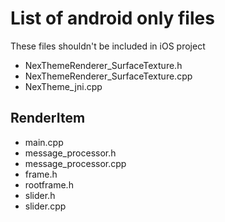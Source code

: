 # List of android only files
These files shouldn't be included in iOS project
- NexThemeRenderer_SurfaceTexture.h
- NexThemeRenderer_SurfaceTexture.cpp
- NexTheme_jni.cpp

## RenderItem
- main.cpp
- message_processor.h
- message_processor.cpp
- frame.h
- rootframe.h
- slider.h
- slider.cpp
